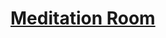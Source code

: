 # [Meditation Room](https://www.mousehuntgame.com/preferences.php?tab=mousehunt-improved-settings#mousehunt-improved-settings-location-hud)
